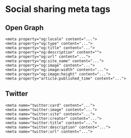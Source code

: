# Social sharing meta tags

## Open Graph

	<meta property="og:locale" content="...">
	<meta property="og:type" content="...">
	<meta property="og:title" content="...">
	<meta property="og:description" content="">
	<meta property="og:url" content="...">
	<meta property="og:site_name" content="...">
	<meta property="og:image" content="...">
	<meta property="og:image:width" content="...">
	<meta property="og:image:height" content="...">
	<meta property="article:published_time" content="...">

## Twitter

	<meta name="twitter:card" content="...">
	<meta name="twitter:image" content="...">
	<meta name="twitter:site" content="...">
	<meta name="twitter:creator" content="...">
	<meta name="twitter:title" content="...">
	<meta name="twitter:description" content="...">
	<meta name="twitter:url" content="...">
